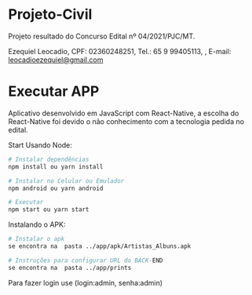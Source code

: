 # Projeto-Civil
Projeto resultado do Concurso Edital nº 04/2021/PJC/MT.

Ezequiel Leocadio, CPF: 02360248251, Tel.: 65 9 99405113, , E-mail: leocadioezequiel@gmail.com


# Executar APP
Aplicativo desenvolvido em JavaScript com React-Native, a escolha do React-Native foi devido o não conhecimento com a tecnologia pedida no edital.

Start Usando Node:

```bash
# Instalar dependências
npm install ou yarn install

# Instalar no Celular ou Emulador
npm android ou yarn android

# Executar
npm start ou yarn start
```

Instalando o APK:

```bash
# Instalar o apk
se encontra na  pasta ../app/apk/Artistas_Albuns.apk

# Instruções para configurar URL do BACK-END
se encontra na  pasta ../app/prints
```
Para fazer login use (login:admin, senha:admin)